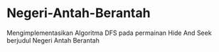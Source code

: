 # Negeri-Antah-Berantah
Mengimplementasikan Algoritma DFS pada permainan Hide And Seek berjudul Negeri Antah Berantah
